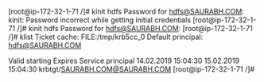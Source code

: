 [root@ip-172-32-1-71 /]# kinit hdfs
Password for hdfs@SAURABH.COM: 
kinit: Password incorrect while getting initial credentials
[root@ip-172-32-1-71 /]# kinit hdfs
Password for hdfs@SAURABH.COM: 
[root@ip-172-32-1-71 /]# klist
Ticket cache: FILE:/tmp/krb5cc_0
Default principal: hdfs@SAURABH.COM

Valid starting       Expires              Service principal
14.02.2019 15:04:30  15.02.2019 15:04:30  krbtgt/SAURABH.COM@SAURABH.COM
[root@ip-172-32-1-71 /]# 

